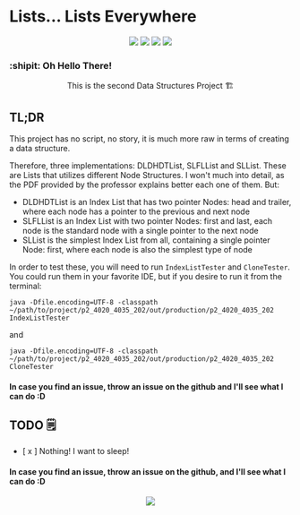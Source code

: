 # Lists... Lists Everywhere

<p align="center"><a href="https://github.com/FrenzyExists/Linked-Lists-Everywhere/stargazers"><img src="https://img.shields.io/github/stars/FrenzyExists/Linked-Lists-Everywhere?colorA=4c566a&colorB=BF616A&style=for-the-badge&logo=starship"></a>
<a href="https://github.com/FrenzyExists/Linked-Lists-Everywhere/issues"><img src="https://img.shields.io/github/issues/FrenzyExists/Linked-Lists-Everywhere?colorA=4c566a&colorB=88C0D0&style=for-the-badge&logo=bugatti"></a>
<a href="https://github.com/FrenzyExists/Linked-Lists-Everywhere/network/members"><img src="https://img.shields.io/github/forks/FrenzyExists/Linked-Lists-Everywhere?colorA=4c566a&colorB=BF616A&style=for-the-badge&logo=github"></a>
<a href="https://java.com/en/"><img src="https://img.shields.io/badge/Made%20with-Java-BF616A?style=for-the-badge&colorA=4c566a&logo=Java"></a></p>


<h3>:shipit: Oh Hello There! </h3>

<p align="center"> This is the second Data Structures Project 🏗 </p>

## TL;DR
This project has no script, no story, it is much more raw in terms of creating a data structure.

Therefore, three implementations: DLDHDTList, SLFLList and SLList. These are Lists that utilizes different Node Structures.
I won't much into detail, as the PDF provided by the professor explains better each one of them. But:

- DLDHDTList is an Index List that has two pointer Nodes: head and trailer, where each node has a pointer to the previous and next node
- SLFLList is an Index List with two pointer Nodes: first and last, each node is the standard node with a single pointer to the next node
- SLList is the simplest Index List from all, containing a single pointer Node: first, where each node is also the simplest type of node

In order to test these, you will need to run `IndexListTester` and `CloneTester`. You could run them in your favorite IDE, but if you desire to run it from the terminal:

`java -Dfile.encoding=UTF-8 -classpath ~/path/to/project/p2_4020_4035_202/out/production/p2_4020_4035_202 IndexListTester`

and

`java -Dfile.encoding=UTF-8 -classpath ~/path/to/project/p2_4020_4035_202/out/production/p2_4020_4035_202 CloneTester`

#### In case you find an issue, throw an issue on the github and I'll see what I can do :D

## TODO 🗒
- [ x ] Nothing! I want to sleep!

#### In case you find an issue, throw an issue on the github, and I'll see what I can do :D


<p align="center"><a href="https://github.com/FrenzyExists/Linked-Lists-Everywhere/blob/main/LICENSE"><img src="https://img.shields.io/badge/license-MIT-orange.svg?colorA=4c566a&colorB=88c0d0&style=for-the-badge&logo=mitsubishi"></a></p>